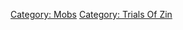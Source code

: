 [Category: Mobs](Category:_Mobs "wikilink") [Category: Trials Of
Zin](Category:_Trials_Of_Zin "wikilink")
